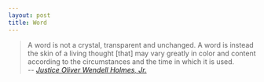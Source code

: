 ```yaml
---
layout: post
title: Word
---
```

> A word is not a crystal, transparent and unchanged. A word is instead the skin of a living thought [that] may vary greatly in color and content according to the circumstances and the time in which it is used.  
> -- <cite> [Justice Oliver Wendell Holmes, Jr.][1] </cite>

[1]: http://en.wikipedia.org/wiki/Oliver_Wendell_Holmes%2C_Jr.
